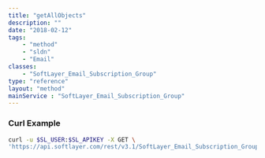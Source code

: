 ```yaml
---
title: "getAllObjects"
description: ""
date: "2018-02-12"
tags:
    - "method"
    - "sldn"
    - "Email"
classes:
    - "SoftLayer_Email_Subscription_Group"
type: "reference"
layout: "method"
mainService : "SoftLayer_Email_Subscription_Group"
---
```


### Curl Example
```bash
curl -u $SL_USER:$SL_APIKEY -X GET \
'https://api.softlayer.com/rest/v3.1/SoftLayer_Email_Subscription_Group/getAllObjects'
```
